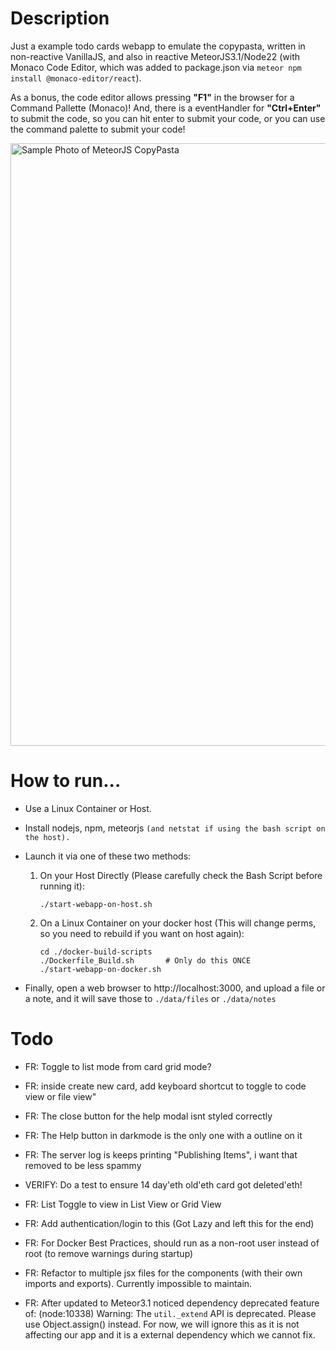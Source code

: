 # Description
Just a example todo cards webapp to emulate the copypasta, written in non-reactive VanillaJS, and also in reactive MeteorJS3.1/Node22 (with Monaco Code Editor, which was added to package.json via `meteor npm install @monaco-editor/react`). 

As a bonus, the code editor allows pressing **"F1"** in the browser for a Command Pallette (Monaco)! And, there is a eventHandler for **"Ctrl+Enter"** to submit the code, so you can hit enter to submit your code, or you can use the command palette to submit your code!

<img width="964" alt="Sample Photo of MeteorJS CopyPasta" src="https://github.com/user-attachments/assets/1c1dfc5d-ad81-4704-b7cd-93354c11460b">

# How to run...
* Use a Linux Container or Host.
* Install nodejs, npm, meteorjs `(and netstat if using the bash script on the host).`
* Launch it via one of these two methods:

    1. On your Host Directly (Please carefully check the Bash Script before running it): 

        ```        
        ./start-webapp-on-host.sh
        ```

    2. On a Linux Container on your docker host (This will change perms, so you need to rebuild if you want on host again): 
    
        ```
        cd ./docker-build-scripts  
        ./Dockerfile_Build.sh       # Only do this ONCE
        ./start-webapp-on-docker.sh
        ```

* Finally, open a web browser to http://localhost:3000, and upload a file or a note, and it will save those to `./data/files` or `./data/notes`

# Todo
* FR: Toggle to list mode from card grid mode?
* FR: inside create new card, add keyboard shortcut to toggle to code view or file view"
* FR: The close button for the help modal isnt styled correctly
* FR: The Help button in darkmode is the only one with a outline on it
* FR: The server log is keeps printing "Publishing Items", i want that removed to be less spammy

* VERIFY: Do a test to ensure 14 day'eth old'eth card got deleted'eth!
* FR: List Toggle to view in List View or Grid View
* FR: Add authentication/login to this (Got Lazy and left this for the end)
* FR: For Docker Best Practices, should run as a non-root user instead of root (to remove warnings during startup)
* FR: Refactor to multiple jsx files for the components (with their own imports and exports). Currently impossible to maintain.
* FR: After updated to Meteor3.1 noticed dependency deprecated feature of: (node:10338) Warning: The `util._extend` API is deprecated. Please use Object.assign() instead. For now, we will ignore this as it is not affecting our app and it is a external dependency which we cannot fix.